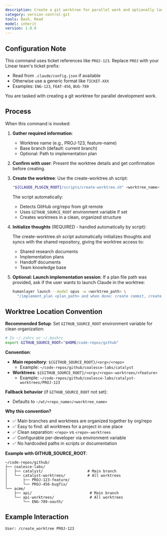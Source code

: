 ```yaml
---
description: Create a git worktree for parallel work and optionally launch implementation session
category: version-control-git
tools: Bash, Read
model: inherit
version: 1.0.0
---
```


## Configuration Note

This command uses ticket references like `PROJ-123`. Replace `PROJ` with your Linear team's ticket
prefix:

- Read from `.claude/config.json` if available
- Otherwise use a generic format like `TICKET-XXX`
- Examples: `ENG-123`, `FEAT-456`, `BUG-789`

You are tasked with creating a git worktree for parallel development work.

## Process

When this command is invoked:

1. **Gather required information**:
   - Worktree name (e.g., PROJ-123, feature-name)
   - Base branch (default: current branch)
   - Optional: Path to implementation plan

2. **Confirm with user**: Present the worktree details and get confirmation before creating.

3. **Create the worktree**: Use the create-worktree.sh script:

   ```bash
   "${CLAUDE_PLUGIN_ROOT}/scripts/create-worktree.sh" <worktree_name> [base_branch]
   ```

   The script automatically:
   - Detects GitHub org/repo from git remote
   - Uses `GITHUB_SOURCE_ROOT` environment variable if set
   - Creates worktrees in a clean, organized structure

4. **Initialize thoughts** (REQUIRED - handled automatically by script):

   The create-worktree.sh script automatically initializes thoughts and syncs with the shared repository, giving the worktree access to:
   - Shared research documents
   - Implementation plans
   - Handoff documents
   - Team knowledge base

5. **Optional: Launch implementation session**: If a plan file path was provided, ask if the user
   wants to launch Claude in the worktree:
   ```bash
   humanlayer launch --model opus -w <worktree_path> \
     "/implement_plan <plan_path> and when done: create commit, create PR, update Linear ticket"
   ```

## Worktree Location Convention

**Recommended Setup**: Set `GITHUB_SOURCE_ROOT` environment variable for clean organization:

```bash
# In ~/.zshrc or ~/.bashrc
export GITHUB_SOURCE_ROOT="$HOME/code-repos/github"
```

**Convention**:
- **Main repository**: `${GITHUB_SOURCE_ROOT}/<org>/<repo>`
  - Example: `~/code-repos/github/coalesce-labs/catalyst`
- **Worktrees**: `${GITHUB_SOURCE_ROOT}/<org>/<repo>-worktrees/<feature>`
  - Example: `~/code-repos/github/coalesce-labs/catalyst-worktrees/PROJ-123`

**Fallback behavior** (if `GITHUB_SOURCE_ROOT` not set):
- Defaults to `~/wt/<repo_name>/<worktree_name>`

**Why this convention?**
- ✅ Main branches and worktrees are organized together by org/repo
- ✅ Easy to find: all worktrees for a project in one place
- ✅ Clean separation: `<repo>` vs `<repo>-worktrees`
- ✅ Configurable per-developer via environment variable
- ✅ No hardcoded paths in scripts or documentation

**Example with GITHUB_SOURCE_ROOT**:
```
~/code-repos/github/
├── coalesce-labs/
│   ├── catalyst/                    # Main branch
│   └── catalyst-worktrees/          # All worktrees
│       ├── PROJ-123-feature/
│       └── PROJ-456-bugfix/
└── acme/
    ├── api/                          # Main branch
    └── api-worktrees/                # All worktrees
        └── ENG-789-oauth/
```

## Example Interaction

```
User: /create_worktree PROJ-123
```
